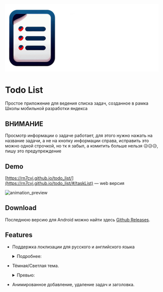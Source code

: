 <a href="https://rn7cvj.github.io/todo_list/#/taskList">
  <p align="center">
    <picture>
      <img alt="Todo List" src="https://github.com/rn7cvj/todo_list/blob/main/assets/github/banner.png?raw=true">
    </picture>
  </p>
</a>

# Todo List

Простое приложение для ведения списка задач, созданное в рамка Школы мобильной разработки яндекса

## ВНИМАНИЕ

Просмотр информации о задаче работает, для этого нужно нажать на название задачи, а не на кнопку информации справа,
исправить это можно одной строчкой, но тк я забыл, а комитить больше нельзя 😥😥😥, пишу это предупреждение

## Demo

 [https://rn7cvj.github.io/todo_list/](https://rn7cvj.github.io/todo_list/#/taskList) — web версия

![animation_preview](https://github.com/rn7cvj/todo_list/assets/133586172/b7dc86ff-bdf4-4c48-847f-c6c7e254ad93)


## Download
Последнюю версию для Android можно найти здесь [Github Releases](https://github.com/rn7cvj/todo_list/releases).

## Features



* Поддержка локлизации для русского и английского языка

  <details> 
    <summary>Подробнее:</summary>

    Ru                         |  En
    :-------------------------:|:-------------------------:
    ![localization_ru](https://github.com/rn7cvj/todo_list/assets/133586172/98d81a94-cf5d-4cea-998d-32cbfbaa8d44) | ![localization_en](https://github.com/rn7cvj/todo_list/assets/133586172/c3d8656e-704e-46ba-ae3c-77f338bea702)

  </details>


* Тёмная/Светлая тема.
   <details>
     <summary>Превью:</summary>
     
     Dark                       |  Light
     :-------------------------:|:-------------------------:
     ![task_list_dark](https://github.com/rn7cvj/todo_list/assets/133586172/b01247b7-826b-4f6e-bc7a-0cce0f4b8f65) | ![task_list_ligth](https://github.com/rn7cvj/todo_list/assets/133586172/d39c0a41-2682-4035-b7d4-d90eb7433c12)


    
    </details>


* Анимированное добавление, удаление задач и заголовка.
